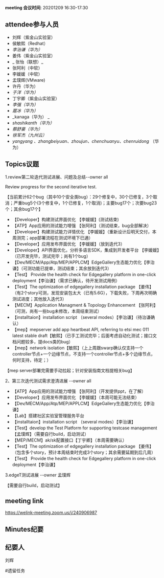 **meeting 会议时间**: 20201209 16:30-17:30

## attendee参与人员
- 刘辉（紫金山实验室）
- 侯敏熙（Redhat）
-  _李治谦（华为）_ 
- 姜伟（紫金山实验室）
- _ 张怡（联想）_ 
- 张阿利（中软）
- 李媛媛（中软）
- 孟璞辉(VMware) 
- 许丹（华为）
-  _于洋（华为）_  
- 丁宇卿（紫金山实验室）
-  _李强（华为）_ 
-  _扈冰（华为）_ 
-   _kanaga（华为） _ 
-  _shashikanth（华为）_ 
-  _蔡舒豪（华为）_ 
-  _徐军杰（九州云）_ 
- _yangyang 、zhangbeiyuan、zhoujun、chenchuanyu、chenruidong_ （华为）

## Topics议题

1.review第二轮迭代测试进展、问题及总结--owner all

Review progress for the second iterative test.

【当前累计62个bug（其中10个安全类bug）：29个修复中，30个已修复，3个取消；严重bug5个(3个修复中，1个已修复，1个取消)；主要bug17个；次要bug23个；其余bug17个】


- 【Developer】构建测试界面优化 【李媛媛】(测试结束)
- 【ATP】App应用的测试能力增强 【张阿利】（测试结束，bug全部解决）
- 【Developer】构建测试能力详情优化 【李媛媛】（重新设计后明天交付，本周测完；app部署流程在测试环境下已通）
- 【Developer】应用发布界面优化 【李媛媛】（放到迭代3）
- 【Developer】API界面优化，分析多语言SDK，集成到开发者平台 【李媛媛】（已开发完毕，测试完毕；尚有1个bug）
- 【Dev/MECM/App/Atp/MEP/APPLCM】EdgeGallery生态能力优化【李治谦】（可测功能已提单，测试结束；其余放到迭代3）
- 【Test】 Provide the health check for Edgegallery platform in one-click deployment【李治谦】（需求已确认，待开发测试用例）
- 【Test】The optimization of edgegallery installation package 【姜伟】（有2个story可测，发现安装包太大（已有5.6G），下载失败，下周再次明确测试进度；其他放入迭代3）
- 【MECM】Application Managment & Topology Enhancement 【张阿利】（可测，尚有一些bug未修改，本周结束测试）
- 【installtaion】installation script （several modes）【李治谦】（待治谦确认）
- 【mep】mepserver add app heartbeat API, referring to etsi mec 011 latest stable draft【敏熙】（已手工测试完毕；后面考虑自动化测试；接口文档问题较多，提docs类的bug）
- 【mep】network isolation【敏熙】（上上周跟swarp确认仅支持一个controller节点+一个边缘节点，不支持一个controller节点+多个边缘节点，何时支持，待定；）

【mep server部署完需要手动拉起；针对安装指南文档提相关bug】


2、第三次迭代测试需求澄清进展 --owner all


- 【ATP】App应用的测试能力增强 【张阿利】（开发提供ppt，在了解）
- 【Developer】应用发布界面优化 【李媛媛】（本周可能无法结束）
- 【Dev/MECM/App/Atp/MEP/APPLCM】EdgeGallery生态能力优化【李治谦】
- 【Lab】搭建社区实验室管理服务平台
- 【installtaion】installation script （several modes）【李治谦】
- 【Test】develop the Test Platform for supporting testcase management【孟璞辉】（需要自行build，启动测试）
- 【MEP/MECM】ak/sk配置接口【丁宇卿】（本周需要确认）
- 【Test】The optimization of edgegallery installation package 【姜伟】（包含多个story，预计本周结束时完成3个story；其余需要延期到后几周）
- 【Test】 Provide the health check for Edgegallery platform in one-click deployment【李治谦】


3.edgeT测试进展 --owner 孟璞辉

【需要自行build，启动测试】

## meeting link
https://welink-meeting.zoom.us/j/240906987

## Minutes纪要
## 纪要人
刘辉

#遗留任务
